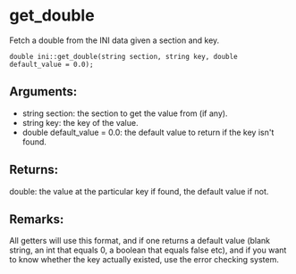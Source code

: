 # get_double
Fetch a double from the INI data given a section and key.

`double ini::get_double(string section, string key, double default_value = 0.0);`

## Arguments:
* string section: the section to get the value from (if any).
* string key: the key of the value.
* double default_value = 0.0: the default value to return if the key isn't found.

## Returns:
double: the value at the particular key if found, the default value if not.

## Remarks:
All getters will use this format, and if one returns a default value (blank string, an int that equals 0, a boolean that equals false etc), and if you want to know whether the key actually existed, use the error checking system.
